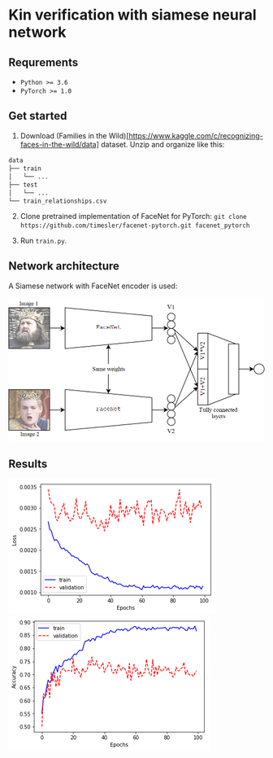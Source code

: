 # Kin verification with siamese neural network

## Requrements

* `Python >= 3.6`
* `PyTorch >= 1.0`

## Get started
1. Download (Families in the Wild)[https://www.kaggle.com/c/recognizing-faces-in-the-wild/data] dataset. Unzip and organize like this:

```
data
├── train
│   └── ...
├── test
│   └── ...
└── train_relationships.csv
```

2. Clone pretrained implementation of FaceNet for PyTorch: `git clone https://github.com/timesler/facenet-pytorch.git facenet_pytorch`

3. Run `train.py`.

## Network architecture
A Siamese network with FaceNet encoder is used:

![Scheme](docs/scheme.png)

## Results
![plot1](docs/loss_plot.png)
![plot2](docs/acc_plot.png)
